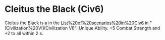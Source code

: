 # Cleitus the Black (Civ6)

Cleitus the Black is a in the [List%20of%20scenarios%20in%20Civ6](scenario) in "[Civilization%20VI](Civilization VI)".
Unique Ability.
+5 Combat Strength and +2 to all within 2 s.